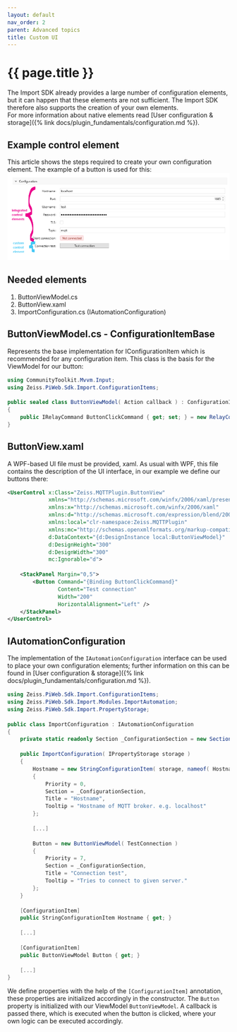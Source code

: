 ```yaml
---
layout: default
nav_order: 2
parent: Advanced topics
title: Custom UI
---
```


<!---
Ziele:
- aufzeigen, wie eigene UI-Elemente integriert werden können

Inhalt:
- anhand Beispiel-Plug-in das Vorgehen beschreiben
--->

# {{ page.title }}
The Import SDK already provides a large number of configuration elements, but it can happen that these elements are not sufficient. The Import SDK therefore also supports the creation of your own elements.\
For more information about native elements read [User configuration & storage]({% link docs/plugin_fundamentals/configuration.md %}).

## Example control element
This article shows the steps required to create your own configuration element. The example of a button is used for this:
![Control elements](../../assets/images/advanced_topics/ui/custom_element.png "Control elements")

## Needed elements
1. ButtonViewModel.cs
2. ButtonView.xaml
3. ImportConfiguration.cs (IAutomationConfiguration)

## ButtonViewModel.cs - ConfigurationItemBase
Represents the base implementation for IConfigurationItem which is recommended for any configuration item. This class is the basis for the ViewModel for our button:
```c#
using CommunityToolkit.Mvvm.Input;
using Zeiss.PiWeb.Sdk.Import.ConfigurationItems;

public sealed class ButtonViewModel( Action callback ) : ConfigurationItemBase
{
	public IRelayCommand ButtonClickCommand { get; set; } = new RelayCommand( callback, () => true );
}
```

## ButtonView.xaml
A WPF-based UI file must be provided, xaml. As usual with WPF, this file contains the description of the UI interface, in our example we define our buttons there:
```xml
<UserControl x:Class="Zeiss.MQTTPlugin.ButtonView"
             xmlns="http://schemas.microsoft.com/winfx/2006/xaml/presentation"
             xmlns:x="http://schemas.microsoft.com/winfx/2006/xaml"
             xmlns:d="http://schemas.microsoft.com/expression/blend/2008"
             xmlns:local="clr-namespace:Zeiss.MQTTPlugin"
             xmlns:mc="http://schemas.openxmlformats.org/markup-compatibility/2006"
             d:DataContext="{d:DesignInstance local:ButtonViewModel}"
             d:DesignHeight="300"
             d:DesignWidth="300"
             mc:Ignorable="d">

    <StackPanel Margin="0,5">
        <Button Command="{Binding ButtonClickCommand}"
                Content="Test connection"
                Width="200"
                HorizontalAlignment="Left" />
    </StackPanel>
</UserControl>
```

## IAutomationConfiguration
The implementation of the `IAutomationConfiguration` interface can be used to place your own configuration elements; further information on this can be found in [User configuration & storage]({% link docs/plugin_fundamentals/configuration.md %}).

```c#
using Zeiss.PiWeb.Sdk.Import.ConfigurationItems;
using Zeiss.PiWeb.Sdk.Import.Modules.ImportAutomation;
using Zeiss.PiWeb.Sdk.Import.PropertyStorage;

public class ImportConfiguration : IAutomationConfiguration
{
	private static readonly Section _ConfigurationSection = new Section() { Title = "Configuration", Priority = 1 };

	public ImportConfiguration( IPropertyStorage storage )
	{
		Hostname = new StringConfigurationItem( storage, nameof( Hostname ), "localhost" )
		{
			Priority = 0,
			Section = _ConfigurationSection,
			Title = "Hostname",
			Tooltip = "Hostname of MQTT broker. e.g. localhost"
		};

		[...]

		Button = new ButtonViewModel( TestConnection )
		{
			Priority = 7,
			Section = _ConfigurationSection,
			Title = "Connection test",
			Tooltip = "Tries to connect to given server."
		};
	}

	[ConfigurationItem]
	public StringConfigurationItem Hostname { get; }

	[...]
	
	[ConfigurationItem]
	public ButtonViewModel Button { get; }
    
    [...]
}
```

We define properties with the help of the `[ConfigurationItem]` annotation, these properties are initialized accordingly in the constructor. The `Button` property is initialized with our ViewModel `ButtonViewModel`. A callback is passed there, which is executed when the button is clicked, where your own logic can be executed accordingly.